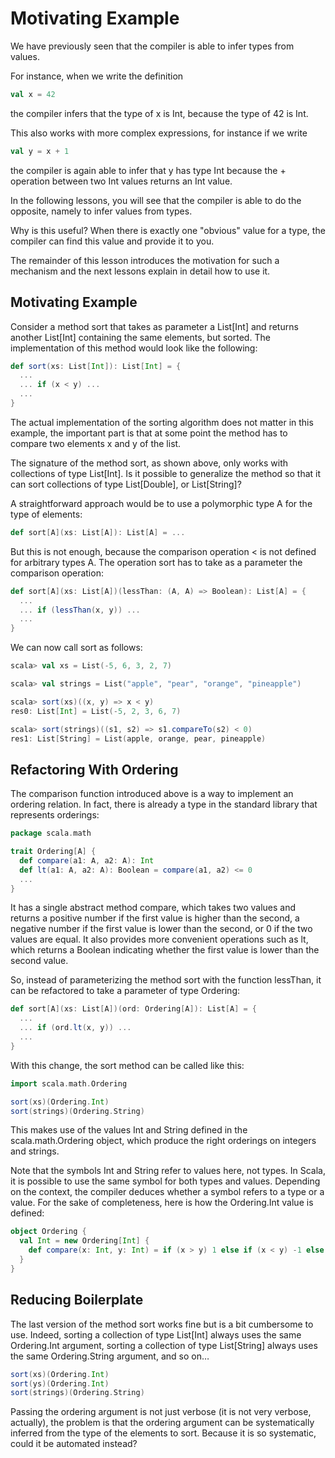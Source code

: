 # Motivating Example

We have previously seen that the compiler is able to infer types from values.

For instance, when we write the definition

```scala
val x = 42
```
the compiler infers that the type of x is Int, because the type of 42 is Int.

This also works with more complex expressions, for instance if we write

```scala
val y = x + 1
```
the compiler is again able to infer that y has type Int because the + operation between two Int values returns an Int value.

In the following lessons, you will see that the compiler is able to do the opposite, namely to infer values from types.

Why is this useful? When there is exactly one "obvious" value for a type, the compiler can find this value and provide it to you.

The remainder of this lesson introduces the motivation for such a mechanism and the next lessons explain in detail how to use it.

## Motivating Example

Consider a method sort that takes as parameter a List[Int] and returns another List[Int] containing the same elements, but sorted. The implementation of this method would look like the following:

```scala
def sort(xs: List[Int]): List[Int] = {
  ...
  ... if (x < y) ...
  ...
}
```

The actual implementation of the sorting algorithm does not matter in this example, the important part is that at some point the method has to compare two elements x and y of the list.

The signature of the method sort, as shown above, only works with collections of type List[Int]. Is it possible to generalize the method so that it can sort collections of type List[Double], or List[String]?

A straightforward approach would be to use a polymorphic type A for the type of elements:

```scala
def sort[A](xs: List[A]): List[A] = ...
```
But this is not enough, because the comparison operation < is not defined for arbitrary types A. The operation sort has to take as a parameter the comparison operation:

```scala
def sort[A](xs: List[A])(lessThan: (A, A) => Boolean): List[A] = {
  ...
  ... if (lessThan(x, y)) ...
  ...
}
```
We can now call sort as follows:

```scala
scala> val xs = List(-5, 6, 3, 2, 7)

scala> val strings = List("apple", "pear", "orange", "pineapple")

scala> sort(xs)((x, y) => x < y)
res0: List[Int] = List(-5, 2, 3, 6, 7)

scala> sort(strings)((s1, s2) => s1.compareTo(s2) < 0)
res1: List[String] = List(apple, orange, pear, pineapple) 
```

## Refactoring With Ordering

The comparison function introduced above is a way to implement an ordering relation. In fact, there is already a type in the standard library that represents orderings:

```scala
package scala.math

trait Ordering[A] {
  def compare(a1: A, a2: A): Int
  def lt(a1: A, a2: A): Boolean = compare(a1, a2) <= 0
  ...
}
```

It has a single abstract method compare, which takes two values and returns a positive number if the first value is higher than the second, a negative number if the first value is lower than the second, or 0 if the two values are equal. It also provides more convenient operations such as lt, which returns a Boolean indicating whether the first value is lower than the second value.

So, instead of parameterizing the method sort with the function lessThan, it can be refactored to take a parameter of type Ordering:

```scala
def sort[A](xs: List[A])(ord: Ordering[A]): List[A] = {
  ...
  ... if (ord.lt(x, y)) ...
  ...
}
```

With this change, the sort method can be called like this:

```scala
import scala.math.Ordering

sort(xs)(Ordering.Int)
sort(strings)(Ordering.String)
```

This makes use of the values Int and String defined in the scala.math.Ordering object, which produce the right orderings on integers and strings.

Note that the symbols Int and String refer to values here, not types. In Scala, it is possible to use the same symbol for both types and values. Depending on the context, the compiler deduces whether a symbol refers to a type or a value. For the sake of completeness, here is how the Ordering.Int value is defined:

```scala
object Ordering {
  val Int = new Ordering[Int] {
    def compare(x: Int, y: Int) = if (x > y) 1 else if (x < y) -1 else 0
  }
}
```

## Reducing Boilerplate

The last version of the method sort works fine but is a bit cumbersome to use. Indeed, sorting a collection of type List[Int] always uses the same Ordering.Int argument, sorting a collection of type List[String] always uses the same Ordering.String argument, and so on…

```scala
sort(xs)(Ordering.Int)
sort(ys)(Ordering.Int)
sort(strings)(Ordering.String)
```

Passing the ordering argument is not just verbose (it is not very verbose, actually), the problem is that the ordering argument can be systematically inferred from the type of the elements to sort. Because it is so systematic, could it be automated instead?